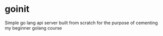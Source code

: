 # goinit
Simple go lang api server built from scratch for the purpose of cementing my beginner golang course
